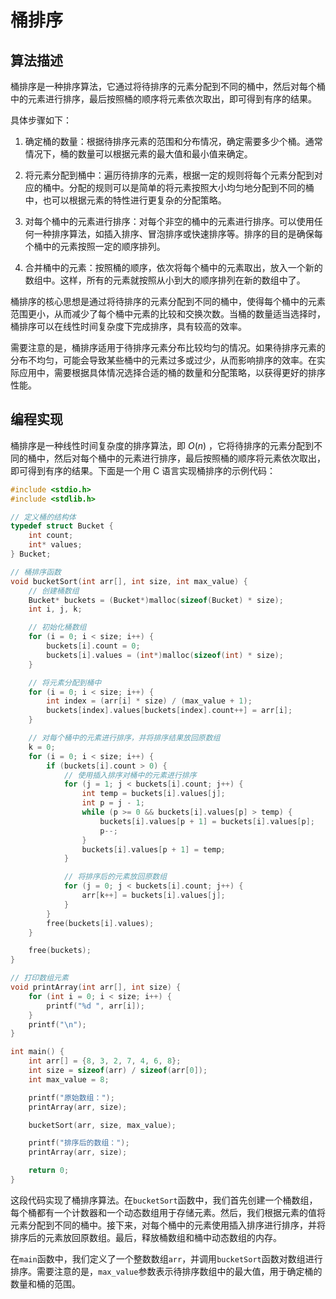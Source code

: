 # 桶排序

## 算法描述

桶排序是一种排序算法，它通过将待排序的元素分配到不同的桶中，然后对每个桶中的元素进行排序，最后按照桶的顺序将元素依次取出，即可得到有序的结果。

具体步骤如下：

1. 确定桶的数量：根据待排序元素的范围和分布情况，确定需要多少个桶。通常情况下，桶的数量可以根据元素的最大值和最小值来确定。

2. 将元素分配到桶中：遍历待排序的元素，根据一定的规则将每个元素分配到对应的桶中。分配的规则可以是简单的将元素按照大小均匀地分配到不同的桶中，也可以根据元素的特性进行更复杂的分配策略。

3. 对每个桶中的元素进行排序：对每个非空的桶中的元素进行排序。可以使用任何一种排序算法，如插入排序、冒泡排序或快速排序等。排序的目的是确保每个桶中的元素按照一定的顺序排列。

4. 合并桶中的元素：按照桶的顺序，依次将每个桶中的元素取出，放入一个新的数组中。这样，所有的元素就按照从小到大的顺序排列在新的数组中了。

桶排序的核心思想是通过将待排序的元素分配到不同的桶中，使得每个桶中的元素范围更小，从而减少了每个桶中元素的比较和交换次数。当桶的数量适当选择时，桶排序可以在线性时间复杂度下完成排序，具有较高的效率。

需要注意的是，桶排序适用于待排序元素分布比较均匀的情况。如果待排序元素的分布不均匀，可能会导致某些桶中的元素过多或过少，从而影响排序的效率。在实际应用中，需要根据具体情况选择合适的桶的数量和分配策略，以获得更好的排序性能。

## 编程实现

桶排序是一种线性时间复杂度的排序算法，即 $O(n)$ ，它将待排序的元素分配到不同的桶中，然后对每个桶中的元素进行排序，最后按照桶的顺序将元素依次取出，即可得到有序的结果。下面是一个用 C 语言实现桶排序的示例代码：

```c
#include <stdio.h>
#include <stdlib.h>

// 定义桶的结构体
typedef struct Bucket {
    int count;
    int* values;
} Bucket;

// 桶排序函数
void bucketSort(int arr[], int size, int max_value) {
    // 创建桶数组
    Bucket* buckets = (Bucket*)malloc(sizeof(Bucket) * size);
    int i, j, k;

    // 初始化桶数组
    for (i = 0; i < size; i++) {
        buckets[i].count = 0;
        buckets[i].values = (int*)malloc(sizeof(int) * size);
    }

    // 将元素分配到桶中
    for (i = 0; i < size; i++) {
        int index = (arr[i] * size) / (max_value + 1);
        buckets[index].values[buckets[index].count++] = arr[i];
    }

    // 对每个桶中的元素进行排序，并将排序结果放回原数组
    k = 0;
    for (i = 0; i < size; i++) {
        if (buckets[i].count > 0) {
            // 使用插入排序对桶中的元素进行排序
            for (j = 1; j < buckets[i].count; j++) {
                int temp = buckets[i].values[j];
                int p = j - 1;
                while (p >= 0 && buckets[i].values[p] > temp) {
                    buckets[i].values[p + 1] = buckets[i].values[p];
                    p--;
                }
                buckets[i].values[p + 1] = temp;
            }

            // 将排序后的元素放回原数组
            for (j = 0; j < buckets[i].count; j++) {
                arr[k++] = buckets[i].values[j];
            }
        }
        free(buckets[i].values);
    }

    free(buckets);
}

// 打印数组元素
void printArray(int arr[], int size) {
    for (int i = 0; i < size; i++) {
        printf("%d ", arr[i]);
    }
    printf("\n");
}

int main() {
    int arr[] = {8, 3, 2, 7, 4, 6, 8};
    int size = sizeof(arr) / sizeof(arr[0]);
    int max_value = 8;

    printf("原始数组：");
    printArray(arr, size);

    bucketSort(arr, size, max_value);

    printf("排序后的数组：");
    printArray(arr, size);

    return 0;
}
```

这段代码实现了桶排序算法。在`bucketSort`函数中，我们首先创建一个桶数组，每个桶都有一个计数器和一个动态数组用于存储元素。然后，我们根据元素的值将元素分配到不同的桶中。接下来，对每个桶中的元素使用插入排序进行排序，并将排序后的元素放回原数组。最后，释放桶数组和桶中动态数组的内存。

在`main`函数中，我们定义了一个整数数组`arr`，并调用`bucketSort`函数对数组进行排序。需要注意的是，`max_value`参数表示待排序数组中的最大值，用于确定桶的数量和桶的范围。

